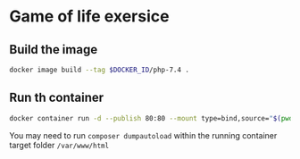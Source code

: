 # Game of life exersice

## Build the image 

```bash 
docker image build --tag $DOCKER_ID/php-7.4 .
```

## Run th container 

```bash 
docker container run -d --publish 80:80 --mount type=bind,source="$(pwd)",target=/var/www/html terdia07/php-7.4
```

You may need to run `composer dumpautoload` within the running container target folder `/var/www/html` 

    
    
   
    



